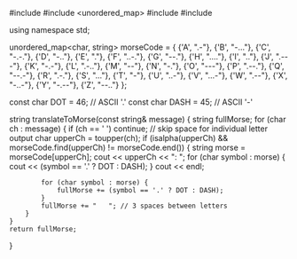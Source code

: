 #include <iostream>
#include <unordered_map>
#include <string>
#include <cctype>

using namespace std;


unordered_map<char, string> morseCode = {
    {'A', ".-"},   {'B', "-..."}, {'C', "-.-."}, {'D', "-.."},  {'E', "."},
    {'F', "..-."}, {'G', "--."},  {'H', "...."}, {'I', ".."},   {'J', ".---"},
    {'K', "-.-"},  {'L', ".-.."}, {'M', "--"},   {'N', "-."},   {'O', "---"},
    {'P', ".--."}, {'Q', "--.-"}, {'R', ".-."},  {'S', "..."},  {'T', "-"},
    {'U', "..-"},  {'V', "...-"}, {'W', ".--"},  {'X', "-..-"}, {'Y', "-.--"},
    {'Z', "--.."}
};


const char DOT = 46;  // ASCII '.'
const char DASH = 45; // ASCII '-'

string translateToMorse(const string& message) {
    string fullMorse;
    for (char ch : message) {
        if (ch == ' ') continue; // skip space for individual letter output
        char upperCh = toupper(ch);
        if (isalpha(upperCh) && morseCode.find(upperCh) != morseCode.end()) {
            string morse = morseCode[upperCh];
            cout << upperCh << ": ";
            for (char symbol : morse) {
                cout << (symbol == '.' ? DOT : DASH);
            }
            cout << endl;

            for (char symbol : morse) {
                fullMorse += (symbol == '.' ? DOT : DASH);
            }
            fullMorse += "   "; // 3 spaces between letters
        }
    }
    return fullMorse;
}

